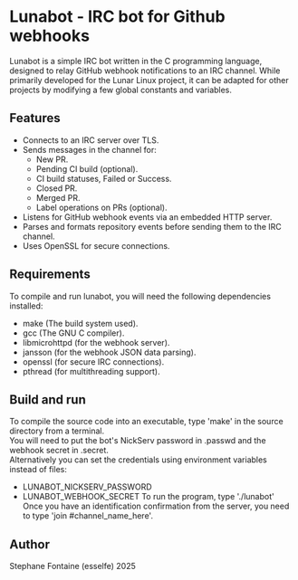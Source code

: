 # Lunabot - IRC bot for Github webhooks

Lunabot is a simple IRC bot written in the C programming language, designed to relay GitHub webhook notifications to an IRC channel. While primarily developed for the Lunar Linux project, it can be adapted for other projects by modifying a few global constants and variables.

## Features

 - Connects to an IRC server over TLS.
 - Sends messages in the channel for:
   - New PR.
   - Pending CI build (optional).
   - CI build statuses, Failed or Success.
   - Closed PR.
   - Merged PR.
   - Label operations on PRs (optional).
 - Listens for GitHub webhook events via an embedded HTTP server.
 - Parses and formats repository events before sending them to the IRC channel.
 - Uses OpenSSL for secure connections.

## Requirements

To compile and run lunabot, you will need the following dependencies installed:

 - make (The build system used).
 - gcc (The GNU C compiler).
 - libmicrohttpd (for the webhook server).
 - jansson (for the webhook JSON data parsing).
 - openssl (for secure IRC connections).
 - pthread (for multithreading support).

## Build and run
To compile the source code into an executable, type 'make' in the source directory from a terminal.  
You will need to put the bot's NickServ password in .passwd and the webhook secret in .secret.  
Alternatively you can set the credentials using environment variables instead of files:
 - LUNABOT_NICKSERV_PASSWORD
 - LUNABOT_WEBHOOK_SECRET
To run the program, type './lunabot'  
Once you have an identification confirmation from the server, you need to type 'join #channel_name_here'.  

## Author
Stephane Fontaine (esselfe) 2025
